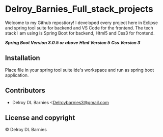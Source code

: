 # Delroy_Barnies_Full_stack_projects

Welcome to my Github repostiory! I developed every project here in Eclipse and spring tool suite for backend and VS Code for the frontend. The tech stack I am using is Spring Boot for backend, Html5 and Css3 for frontend.

***Spring Boot Version 3.0.5 or above***
***Html Version 5***
***Css Version 3***

## Installation

Place file in your spring tool suite ide's workspace and run as spring boot application.

## Contributors

- Delroy DL Barnies <Delroybarnies3@gmail.com

## License and copyright

© Delroy DL Barnies
